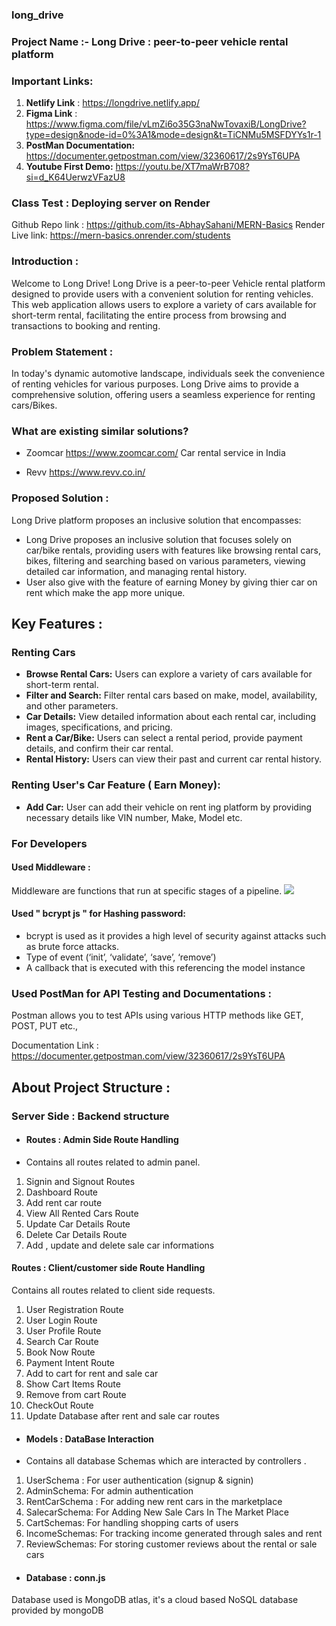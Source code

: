 ### long_drive


### Project Name :-  Long Drive : peer-to-peer vehicle rental  platform

### Important Links:
1. **Netlify Link** : https://longdrive.netlify.app/
2. **Figma Link** : https://www.figma.com/file/vLmZi6o35G3naNwTovaxiB/LongDrive?type=design&node-id=0%3A1&mode=design&t=TiCNMu5MSFDYYs1r-1
3. **PostMan Documentation:** https://documenter.getpostman.com/view/32360617/2s9YsT6UPA
4. **Youtube First Demo:** https://youtu.be/XT7maWrB708?si=d_K64UerwzVFazU8
### Class Test : Deploying server on Render
Github Repo link : https://github.com/its-AbhaySahani/MERN-Basics
Render Live link: https://mern-basics.onrender.com/students


### Introduction :
Welcome to Long Drive! Long Drive is a peer-to-peer Vehicle rental platform designed to provide users with a convenient solution for renting vehicles. This web application allows users to explore a variety of cars available for short-term rental, facilitating the entire process from browsing and transactions to booking and renting.


### Problem Statement :
In today's dynamic automotive landscape, individuals seek the convenience of renting vehicles for various purposes. Long Drive aims to provide a comprehensive solution, offering users a seamless experience for renting cars/Bikes.



### What are existing similar solutions?

- Zoomcar  https://www.zoomcar.com/
Car rental service in India

- Revv    https://www.revv.co.in/




### Proposed Solution :


Long Drive platform proposes an inclusive solution that encompasses:

- Long Drive proposes an inclusive solution that focuses solely on car/bike rentals, providing users with features like browsing rental cars, bikes,  filtering and searching based on various parameters, viewing detailed car information, and managing rental history.
- User also give with the feature of earning Money by giving thier car on rent which make the app more unique.

## Key Features :

### Renting Cars

- **Browse Rental Cars:** Users can explore a variety of cars available for short-term rental.
- **Filter and Search:** Filter rental cars based on make, model, availability, and other parameters.
- **Car Details:** View detailed information about each rental car, including images, specifications, and pricing.
- **Rent a Car/Bike:** Users can select a rental period, provide payment details, and confirm their car rental.
- **Rental History:** Users can view their past and current car rental history.

### Renting User's Car Feature ( Earn Money): 
- **Add Car:** User can add their vehicle on rent ing platform by providing necessary details like VIN number, Make, Model etc.



### For Developers
#### Used Middleware : 
Middleware are functions that run at specific stages of a pipeline.
![](https://cdn-media-1.freecodecamp.org/images/0*iZwmyy25FSxuxXlH.)


#### Used " bcrypt js " for Hashing password:

- bcrypt is used as it provides a high level of security against attacks such as brute force attacks.
- Type of event (‘init’, ‘validate’, ‘save’, ‘remove’)
- A callback that is executed with this referencing the model instance

### Used PostMan  for API Testing and Documentations :
Postman allows you to test APIs using various HTTP methods like GET, POST, PUT etc.,

Documentation Link : https://documenter.getpostman.com/view/32360617/2s9YsT6UPA 



## About Project Structure :

### Server Side : Backend structure
- #### Routes : Admin Side  Route Handling
- Contains all routes related to admin panel.
1. Signin and Signout Routes
2.  Dashboard Route
3. Add rent car route
4.  View All Rented Cars Route
5. Update Car Details Route
6. Delete Car Details Route
7. Add , update and delete sale car informations 

#### Routes : Client/customer side  Route Handling
Contains all routes related to client side requests.
1. User Registration Route
2. User Login Route
3. User Profile Route
4. Search Car Route
5. Book Now Route
6. Payment Intent Route
7. Add to cart for rent and sale car 
8. Show Cart Items Route
9. Remove from cart Route
10. CheckOut Route
11. Update Database after rent and sale car routes


- #### Models : DataBase Interaction
- Contains all database Schemas which are interacted by controllers .
1. UserSchema :  For user authentication (signup & signin)
2. AdminSchema: For admin authentication 
3. RentCarSchema   : For adding new rent cars in the marketplace
4. SalecarSchema:  For Adding New Sale Cars In The Market Place
5. CartSchemas:  For handling shopping carts of users
6. IncomeSchemas:   For tracking income generated through sales and rent
7. ReviewSchemas:  For storing customer reviews about the rental or sale cars

- #### Database : conn.js
Database used is MongoDB atlas, it's a cloud based NoSQL database provided by mongoDB






